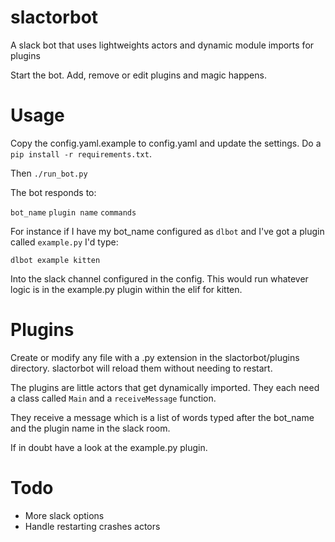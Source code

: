 # slactorbot

A slack bot that uses lightweights actors and dynamic module imports for plugins

Start the bot. Add, remove or edit plugins and magic happens.

# Usage

Copy the config.yaml.example to config.yaml and update the settings. Do a `pip install -r requirements.txt`.

Then `./run_bot.py`

The bot responds to:

`bot_name` `plugin name` `commands`

For instance if I have my bot_name configured as `dlbot` and I've got a plugin called `example.py` I'd type:

`dlbot example kitten`

Into the slack channel configured in the config. This would run whatever logic is in the example.py plugin
within the elif for kitten.

# Plugins

Create or modify any file with a .py extension in the slactorbot/plugins directory. slactorbot will reload
them without needing to restart.

The plugins are little actors that get dynamically imported. They each need a class called `Main` and
a `receiveMessage` function.

They receive a message which is a list of words typed after the bot_name and the plugin name in the slack room.

If in doubt have a look at the example.py plugin.

# Todo

* More slack options
* Handle restarting crashes actors